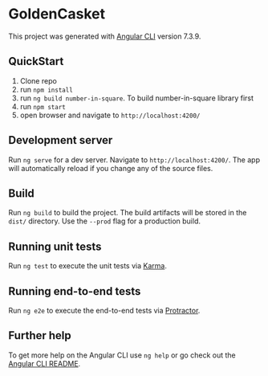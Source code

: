 # GoldenCasket

This project was generated with [Angular CLI](https://github.com/angular/angular-cli) version 7.3.9.

## QuickStart

1. Clone repo
2. run `npm install`
3. run `ng build number-in-square`. To build number-in-square library first
3. run `npm start`
4. open browser and navigate to `http://localhost:4200/`


## Development server

Run `ng serve` for a dev server. Navigate to `http://localhost:4200/`. The app will automatically reload if you change any of the source files.


## Build

Run `ng build` to build the project. The build artifacts will be stored in the `dist/` directory. Use the `--prod` flag for a production build.

## Running unit tests

Run `ng test` to execute the unit tests via [Karma](https://karma-runner.github.io).

## Running end-to-end tests

Run `ng e2e` to execute the end-to-end tests via [Protractor](http://www.protractortest.org/).

## Further help

To get more help on the Angular CLI use `ng help` or go check out the [Angular CLI README](https://github.com/angular/angular-cli/blob/master/README.md).

